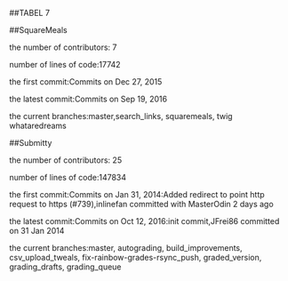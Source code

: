 ##TABEL 7

##SquareMeals

the number of contributors: 7

number of lines of code:17742

the first commit:Commits on Dec 27, 2015

the latest commit:Commits on Sep 19, 2016

the current branches:master,search_links, squaremeals, twig whataredreams

##Submitty

the number of contributors: 25

number of lines of code:147834

the first commit:Commits on Jan 31, 2014:Added redirect to point http request to https (#739),inlinefan committed with MasterOdin 2 days ago

the latest commit:Commits on Oct 12, 2016:init commit,JFrei86 committed on 31 Jan 2014

the current branches:master, autograding, build_improvements, csv_upload_tweals, fix-rainbow-grades-rsync_push, 
graded_version, grading_drafts, grading_queue


